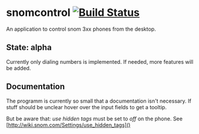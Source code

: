 # snomcontrol [![Build Status](https://travis-ci.org/ballessay/snomcontrol.svg?branch=master)](https://travis-ci.org/ballessay/snomcontrol)

An application to control snom 3xx phones from the desktop.

## State: alpha

Currently only dialing numbers is implemented. If needed, more features will be added.


## Documentation

The programm is currently so small that a documentation isn't necessary. If
stuff should be unclear hover over the input fields to get a tooltip.

But be aware that: *use hidden tags* must be set to *off* on the phone. See
[http://wiki.snom.com/Settings/use_hidden_tags]()



